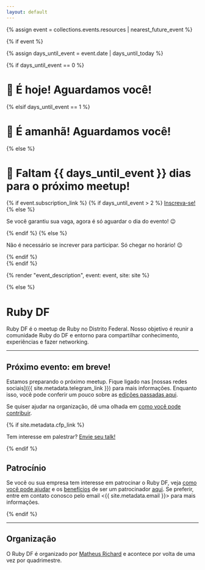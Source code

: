 ```yaml
---
layout: default
---
```


{% assign event = collections.events.resources | nearest_future_event %}

{% if event %}

{% assign days_until_event = event.date | days_until_today %}

{% if days_until_event == 0 %}
  <h1 class="mb-8">🎉 É hoje! Aguardamos você!</h1>
{% elsif days_until_event == 1 %}
  <h1 class="mb-8">🎉 É amanhã! Aguardamos você!</h1>
{% else %}
  <h1 class="mb-8">🎉 Faltam {{ days_until_event }} dias para o próximo meetup!</h1>

  <div class="w-full inline-flex justify-center mb-4">
    {% if event.subscription_link %}
      {% if days_until_event > 2 %}
        <a class="button" href="{{ event.subscription_link }}">Inscreva-se!</a>
      {% else %}
        <p class="m-0">Se você garantiu sua vaga, agora é só aguardar o dia do evento! 😉</p>
      {% endif %}
    {% else %}
      <p class="m-0">Não é necessário se increver para participar. Só chegar no horário! 😉</p>
    {% endif %}
  </div>
{% endif %}

{% render "event_description", event: event, site: site %}

{% else %}

<h1 class="sr-only">Ruby DF</h1>

Ruby DF é o meetup de Ruby no Distrito Federal. Nosso objetivo é reunir a comunidade Ruby do DF e entorno para compartilhar conhecimento, experiências e fazer networking.

---

## Próximo evento: em breve!

Estamos preparando o próximo meetup. Fique ligado nas [nossas redes
sociais]({{ site.metadata.telegram_link }}) para mais informações. Enquanto isso, você pode conferir
um pouco sobre as [edições passadas aqui](/events).

Se quiser ajudar na organização, dê uma olhada em [como você pode contribuir](/sponsoring).

{% if site.metadata.cfp_link %}
  <aside class="note">
    <p>Tem interesse em palestrar? <a class="font-bold" href="{{ cfp_link }}" target="_blank">Envie seu talk!</a></p>
  </aside>
{% endif %}

## Patrocínio

Se você ou sua empresa tem interesse em patrocinar o Ruby DF, veja [como você
pode ajudar](/sponsoring#como-você-pode-ajudar) e os [benefícios](/sponsoring#o-que-podemos-oferecer) de ser um patrocinador [aqui](/sponsoring). Se preferir, entre em
contato conosco pelo email <{{ site.metadata.email }}> para mais informações.

{% endif %}

---

## Organização

O Ruby DF é organizado por [Matheus Richard](https://twitter.com/matheusrich) e acontece por volta de uma vez por quadrimestre.
